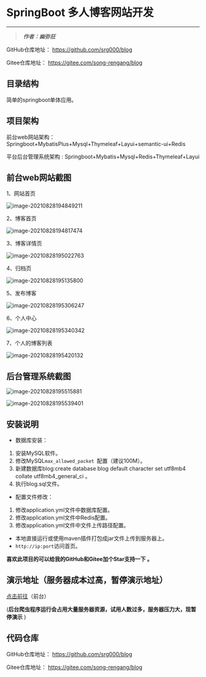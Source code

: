 # 	SpringBoot 多人博客网站开发

------

> ​	***作者：幽弥狂***

GitHub仓库地址： https://github.com/srg000/blog

Gitee仓库地址： https://gitee.com/song-rengang/blog



## 目录结构

简单的springboot单体应用。



##  项目架构

前台web网站架构：Springboot+MybatisPlus+Mysql+Thymeleaf+Layui+semantic-ui+Redis

平台后台管理系统架构 : Springboot+Mybatis+Mysql+Redis+Thymeleaf+Layui



## 前台web网站截图

1、网站首页

![image-20210828194849211](https://github.com/srg000/blog/blob/master/img/image-20210828194849211.png)

2、博客首页

![image-20210828194817474](https://github.com/srg000/blog/blob/master/img/image-20210828194817474.png)

3、博客详情页

![image-20210828195022763](https://github.com/srg000/blog/blob/master/img/image-20210828195022763.png)

4、归档页

![image-20210828195135800](https://github.com/srg000/blog/blob/master/img/image-20210828195135800.png)

5、发布博客

![image-20210828195306247](https://github.com/srg000/blog/blob/master/img/image-20210828195306247.png)

6、个人中心

![image-20210828195340342](https://github.com/srg000/blog/blob/master/img/image-20210828195340342.png)

7、个人的博客列表

![image-20210828195420132](https://github.com/srg000/blog/blob/master/img/image-20210828195420132.png)



##  后台管理系统截图

![image-20210828195515881](https://github.com/srg000/blog/blob/master/img/image-20210828195515881.png)

![image-20210828195539401](https://github.com/srg000/blog/blob/master/img/image-20210828195539401.png)

##  安装说明

- 数据库安装：

1. 安装MySQL软件。
2. 修改MySQL`max_allowed_packet `配置（建议100M）。
3. 新建数据库blog:create database blog default character set utf8mb4 collate utf8mb4_general_ci 。
4. 执行blog.sql文件。

- 配置文件修改：

1. 修改application.yml文件中数据库配置。
2. 修改application.yml文件中Redis配置。
3. 修改application.yml文件中文件上传路径配置。

- 本地直接运行或使用maven插件打包成jar文件上传到服务器上。
- `http://ip:port`访问首页。

**喜欢此项目的可以给我的GitHub和Gitee加个Star支持一下 。**

## 演示地址（服务器成本过高，暂停演示地址）

[点击前往](http://www.srgl.ren:9000/)（前台）

(**后台爬虫程序运行会占用大量服务器资源，试用人数过多，服务器压力大，现暂停演示** )



##  代码仓库

GitHub仓库地址： https://github.com/srg000/blog

Gitee仓库地址： https://gitee.com/song-rengang/blog
